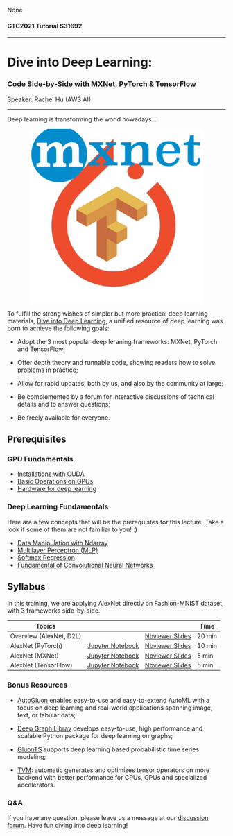 None
#### GTC2021 Tutorial S31692
----

# Dive into Deep Learning:
### Code Side-by-Side with MXNet, PyTorch & TensorFlow

Speaker: Rachel Hu (AWS AI)

---


Deep learning is transforming the world nowadays... 

<center><img src="img/mxnet_pytorch_tf_transp.png" alt="Drawing" style="width: 400px;"/></center>



To fulfill the strong wishes of simpler but more practical deep learning materials, [Dive into Deep Learning](https://d2l.ai/), a unified resource of deep learning was born to achieve the following goals:

- Adopt the 3 most popular deep leraning frameworks: MXNet, PyTorch and TensorFlow;

- Offer depth theory and runnable code, showing readers how to solve problems in practice;

- Allow for rapid updates, both by us, and also by the community at large;

- Be complemented by a forum for interactive discussions of technical details and to answer questions;

- Be freely available for everyone.

## Prerequisites

### GPU Fundamentals

- [Installations with CUDA](https://d2l.ai/chapter_installation/index.html)
- [Basic Operations on GPUs](https://nbviewer.jupyter.org/format/slides/github/mli/d2l-1day-notebooks/blob/master/notebooks-2/1-use-gpu.ipynb#/)
- [Hardware for deep learning](https://d2l.ai/chapter_computational-performance/hardware.html#gpus-and-other-accelerators)

### Deep Learning Fundamentals

Here are a few concepts that will be the prerequistes for this lecture. Take a look if some of them are not familiar to you! :)

- [Data Manipulation with Ndarray](https://d2l.ai/chapter_preliminaries/ndarray.html)
- [Multilayer Perceptron (MLP)](https://d2l.ai/chapter_multilayer-perceptrons/mlp.html)
- [Softmax Regression](https://d2l.ai/chapter_linear-networks/softmax-regression.html) 
- [Fundamental of Convolutional Neural Networks](https://d2l.ai/chapter_convolutional-neural-networks/index.html)


## Syllabus

In this training, we are applying AlexNet directly on Fashion-MNIST dataset, with 3 frameworks side-by-side.

| Topics |  |  | Time |
| --- | --- | --- | --- |
| Overview (AlexNet, D2L) | | [Nbviewer Slides](https://nbviewer.jupyter.org/github/goldmermaid/gtc2021/blob/main/overview.slides.html#/)| 20 min |
| AlexNet (PyTorch) | [Jupyter Notebook](https://github.com/goldmermaid/gtc2021/blob/main/Notebooks/alexnet-torch.ipynb) | [Nbviewer Slides](https://nbviewer.jupyter.org/github/goldmermaid/gtc2021/blob/main/Notebooks/alexnet-torch.slides.html#/)| 10 min |
| AlexNet (MXNet) | [Jupyter Notebook](https://github.com/goldmermaid/gtc2021/blob/main/Notebooks/alexnet-mxnet.ipynb) | [Nbviewer Slides](https://nbviewer.jupyter.org/github/goldmermaid/gtc2021/blob/main/Notebooks/alexnet-mxnet.slides.html#/)| 5 min |
| AlexNet (TensorFlow) | [Jupyter Notebook](https://github.com/goldmermaid/gtc2021/blob/main/Notebooks/alexnet-mxnet.ipynb) | [Nbviewer Slides](https://nbviewer.jupyter.org/github/goldmermaid/gtc2021/blob/main/Notebooks/alexnet-mxnet.slides.html#/)| 5 min |

### Bonus Resources

- [AutoGluon](https://autogluon.mxnet.io/) enables easy-to-use and easy-to-extend AutoML with a focus on deep learning and real-world applications spanning image, text, or tabular data;

- [Deep Graph Libray](https://www.dgl.ai/) develops easy-to-use, high performance and scalable Python package for deep learning on graphs;

- [GluonTS](https://gluon-ts.mxnet.io/) supports deep learning based probabilistic time series modeling;

- [TVM](https://tvm.apache.org/): automatic generates and optimizes tensor operators on more backend with better performance for CPUs, GPUs and specialized accelerators.

### Q&A 
If you have any question, please leave us a message at our [discussion forum](https://discuss.d2l.ai/). Have fun diving into deep learning!
